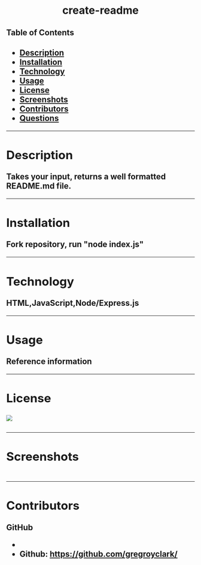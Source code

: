 <h1 align= "center">create-readme</h1> 
  <h2>Table of Contents<h2>
  <ul>
  <li><a href="#descrip">Description</a></li>  
  <li><a href="#install">Installation</a></li> 
  <li><a href="#tech">Technology</a></li> 
  <li><a href="#use">Usage</a></li> 
  <li><a href="#license">License</a></li>
  <li><a href="#screen">Screenshots</a></li> 
  <li><a href="#contr">Contributors</a></li> 
  <li><a href="#quest">Questions</a></li>  
  </ul>
    <hr>
  <div id="descrip"><h2>Description</h2> </div>
  Takes your input, returns a well formatted README.md file.
  <hr>
  <div id="install"><h2>Installation</h2> </div>
  <p>Fork repository, run "node index.js"</p>
  <hr>
  <div id="tech"><h2>Technology</h2></div>           
  <p>HTML,JavaScript,Node/Express.js</p>
  <hr>
  <div id="use"><h2>Usage</h2></div>
  <p>Reference information</p>  
  <hr>
  <div id="license"><h2>License</h2></div>
  <p><img align="left" src= https://img.shields.io/badge/License-MIT-blue></p><br>
  <hr>
  <div id="screen"><h2>Screenshots</h2></div>
  <p><img src= ""><img src= ""><img src= ""></p>
  <hr>
  <div id="contr"><h2>Contributors</h2> </div>

  GitHub       
  <ul>
  <li></li>
  <li>Github: <a href= "https://github.com/gregroyclark/">https://github.com/gregroyclark/</a></li>
  </ul> 